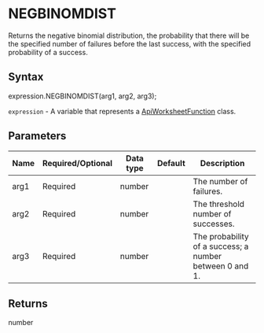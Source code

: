 # NEGBINOMDIST

Returns the negative binomial distribution, the probability that there will be the specified number of failures before the last success, with the specified probability of a success.

## Syntax

expression.NEGBINOMDIST(arg1, arg2, arg3);

`expression` - A variable that represents a [ApiWorksheetFunction](../ApiWorksheetFunction.md) class.

## Parameters

| **Name** | **Required/Optional** | **Data type** | **Default** | **Description** |
| ------------- | ------------- | ------------- | ------------- | ------------- |
| arg1 | Required | number |  | The number of failures. |
| arg2 | Required | number |  | The threshold number of successes. |
| arg3 | Required | number |  | The probability of a success; a number between 0 and 1. |

## Returns

number